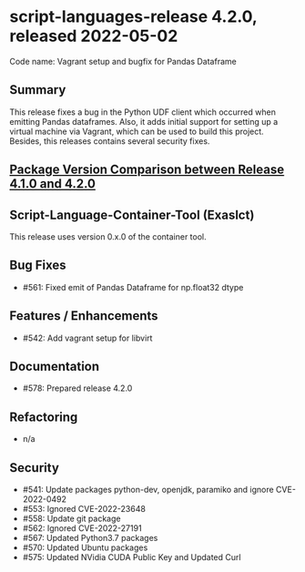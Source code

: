 # script-languages-release 4.2.0, released 2022-05-02

Code name: Vagrant setup and bugfix for Pandas Dataframe

## Summary

This release fixes a bug in the Python UDF client which occurred when emitting Pandas dataframes.
Also, it adds initial support for setting up a virtual machine via Vagrant, which can be used to build this project.
Besides, this releases contains several security fixes.

## [Package Version Comparison between Release 4.1.0 and 4.2.0](package_diffs/4.2.0/README.md)
  
## Script-Language-Container-Tool (Exaslct)

This release uses version 0.x.0 of the container tool.

## Bug Fixes

 - #561: Fixed emit of Pandas Dataframe for np.float32 dtype 

## Features / Enhancements

 - #542: Add vagrant setup for libvirt

## Documentation

- #578: Prepared release 4.2.0

## Refactoring

- n/a

## Security

 - #541: Update packages python-dev, openjdk, paramiko and ignore CVE-2022-0492
 - #553: Ignored CVE-2022-23648
 - #558: Update git package
 - #562: Ignored CVE-2022-27191
 - #567: Updated Python3.7 packages
 - #570: Updated Ubuntu packages
 - #575: Updated NVidia CUDA Public Key and Updated Curl